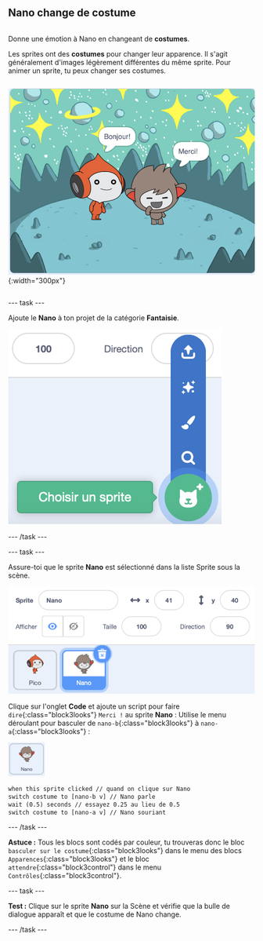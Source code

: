 ## Nano change de costume

<div style="display: flex; flex-wrap: wrap">
<div style="flex-basis: 200px; flex-grow: 1; margin-right: 15px;">

Donne une émotion à Nano en changeant de **costumes**.

Les sprites ont des **costumes** pour changer leur apparence. Il s'agit généralement d'images légèrement différentes du même sprite. Pour animer un sprite, tu peux changer ses costumes.

</div>
<div>

![Le sprite Nano disant : "Merci !"](images/nano-step-2.png){:width="300px"}

</div>
</div>

--- task ---

Ajoute le **Nano** à ton projet de la catégorie **Fantaisie**.

![L'icône « Choisir un Sprite ».](images/choose-sprite-menu.png)

--- /task ---

--- task ---

Assure-toi que le sprite **Nano** est sélectionné dans la liste Sprite sous la scène.

![La liste Sprite, avec une bordure bleue autour du sprite Nano pour montrer que Nano est sélectionné.](images/nano-selected.png)

Clique sur l'onglet **Code** et ajoute un script pour faire `dire`{:class="block3looks"} `Merci !` au sprite **Nano** : Utilise le menu déroulant pour basculer de `nano-b`{:class="block3looks"} à `nano-a`{:class="block3looks"} :

![Le sprite Nano.](images/nano-sprite.png)

```blocks3
when this sprite clicked // quand on clique sur Nano
switch costume to [nano-b v] // Nano parle
wait (0.5) seconds // essayez 0.25 au lieu de 0.5
switch costume to [nano-a v] // Nano souriant
```
--- /task ---

**Astuce :** Tous les blocs sont codés par couleur, tu trouveras donc le bloc `basculer sur le costume`{:class="block3looks"} dans le menu des blocs `Apparences`{:class="block3looks"} et le bloc `attendre`{:class="block3control"} dans le menu `Contrôles`{:class="block3control"}.

--- task ---

**Test :** Clique sur le sprite **Nano** sur la Scène et vérifie que la bulle de dialogue apparaît et que le costume de Nano change.

--- /task ---
